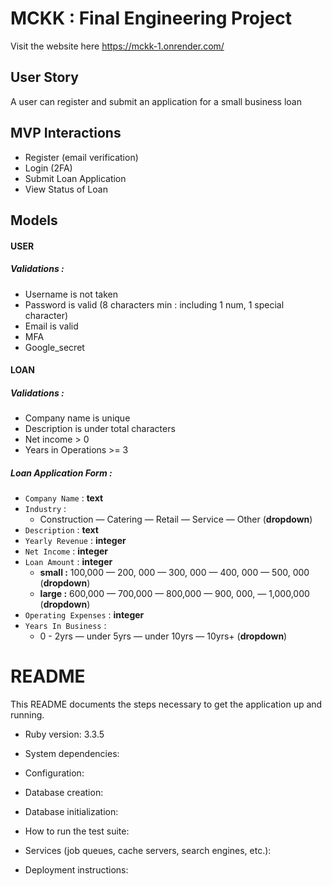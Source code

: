 # MCKK : Final Engineering Project

Visit the website here https://mckk-1.onrender.com/

## User Story

A user can register and submit an application for a small business loan

## MVP Interactions

- Register (email verification)
- Login (2FA)
- Submit Loan Application
- View Status of Loan

## Models

#### USER

##### Validations :

- Username is not taken
- Password is valid (8 characters min : including 1 num, 1 special character)
- Email is valid
- MFA
- Google_secret

#### LOAN

##### Validations :

- Company name is unique
- Description is under total characters
- Net income > 0
- Years in Operations >= 3

##### Loan Application Form :

- `Company Name` : **text**
- `Industry` :
  - Construction — Catering — Retail — Service — Other (**dropdown**)
- `Description` : **text**
- `Yearly Revenue` : **integer**
- `Net Income` : **integer**
- `Loan Amount` : **integer**
  - **small :** 100,000 — 200, 000 — 300, 000 — 400, 000 — 500, 000 (**dropdown**)
  - **large :** 600,000 — 700,000 — 800,000 — 900, 000, — 1,000,000 (**dropdown**)
- `Operating Expenses` : **integer**
- `Years In Business` :
  - 0 - 2yrs — under 5yrs — under 10yrs — 10yrs+ (**dropdown**)

# README

This README documents the steps necessary to get the
application up and running.

- Ruby version: 3.3.5

- System dependencies:

- Configuration:

- Database creation:

- Database initialization:

- How to run the test suite:

- Services (job queues, cache servers, search engines, etc.):

- Deployment instructions:
